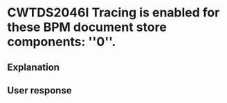# CWTDS2046I Tracing is enabled for these BPM document store components: ''0''.

## Explanation

## User response
